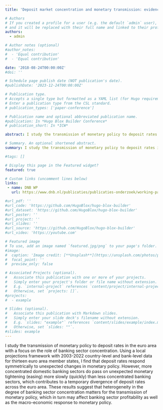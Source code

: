 ```yaml
---
title: 'Deposit market concentration and monetary transmission: evidence from the euro area'

# Authors
# If you created a profile for a user (e.g. the default `admin` user), write the username (folder name) here
# and it will be replaced with their full name and linked to their profile.
authors:
  - admin

# Author notes (optional)
#author_notes:
#  - 'Equal contribution'
#  - 'Equal contribution'

date: '2018-08-24T00:00:00Z'
#doi: ''

# Schedule page publish date (NOT publication's date).
#publishDate: '2023-12-24T00:00:00Z'

# Publication type.
# Accepts a single type but formatted as a YAML list (for Hugo requirements).
# Enter a publication type from the CSL standard.
# publication_types: ['paper-conference']

# Publication name and optional abbreviated publication name.
#publication: In *Hugo Blox Builder Conference*
# publication_short: In *ICW*

abstract: I study the transmission of monetary policy to deposit rates in the euro area with a focus on the role of banking sector concentration. Using a local projections framework with 2003-2022 country-level and bank-level data for thirteen euro area member states, I find that deposit rates respond symmetrically to unexpected changes in monetary policy. However, more concentrated domestic banking sectors do pass on unexpected monetary tightening (easing) more slowly (quickly) than less concentrated banking sectors, which contributes to a temporary divergence of deposit rates across the euro area. These results suggest that heterogeneity in the degree of banking sector concentration matters for the transmission of monetary policy, which in turn may affect banking sector profitability as well as the macro-economic response to monetary policy. 

# Summary. An optional shortened abstract.
summary: I study the transmission of monetary policy to deposit rates in the euro area with a focus on the role of banking sector concentration. Using a local projections framework with 2003-2022 country-level and bank-level data for thirteen euro area member states, I find that deposit rates respond symmetrically to unexpected changes in monetary policy. However, more concentrated domestic banking sectors do pass on unexpected monetary tightening (easing) more slowly (quickly) than less concentrated banking sectors, which contributes to a temporary divergence of deposit rates across the euro area. These results suggest that heterogeneity in the degree of banking sector concentration matters for the transmission of monetary policy, which in turn may affect banking sector profitability as well as the macro-economic response to monetary policy. 

#tags: []

# Display this page in the Featured widget?
featured: true

# Custom links (uncomment lines below)
links:
 - name: DNB WP
   url: https://www.dnb.nl/publicaties/publicaties-onderzoek/working-paper-2023/790-deposit-market-concentration-and-monetary-transmission-evidence-from-the-euro-area/

#url_pdf: ''
#url_code: 'https://github.com/HugoBlox/hugo-blox-builder'
#url_dataset: 'https://github.com/HugoBlox/hugo-blox-builder'
#url_poster: ''
#url_project: ''
#url_slides: ''
#url_source: 'https://github.com/HugoBlox/hugo-blox-builder'
#url_video: 'https://youtube.com'

# Featured image
# To use, add an image named `featured.jpg/png` to your page's folder.
#image:
#  caption: 'Image credit: [**Unsplash**](https://unsplash.com/photos/pLCdAaMFLTE)'
#  focal_point: ''
#  preview_only: false

# Associated Projects (optional).
#   Associate this publication with one or more of your projects.
#   Simply enter your project's folder or file name without extension.
#   E.g. `internal-project` references `content/project/internal-project/index.md`.
#   Otherwise, set `projects: []`.
#projects:
#  - example

# Slides (optional).
#   Associate this publication with Markdown slides.
#   Simply enter your slide deck's filename without extension.
#   E.g. `slides: "example"` references `content/slides/example/index.md`.
#   Otherwise, set `slides: ""`.
#slides: example
---
```


I study the transmission of monetary policy to deposit rates in the euro area with a focus on the role of banking sector concentration. Using a local projections framework with 2003-2022 country-level and bank-level data for thirteen euro area member states, I find that deposit rates respond symmetrically to unexpected changes in monetary policy. However, more concentrated domestic banking sectors do pass on unexpected monetary tightening (easing) more slowly (quickly) than less concentrated banking sectors, which contributes to a temporary divergence of deposit rates across the euro area. These results suggest that heterogeneity in the degree of banking sector concentration matters for the transmission of monetary policy, which in turn may affect banking sector profitability as well as the macro-economic response to monetary policy. 

